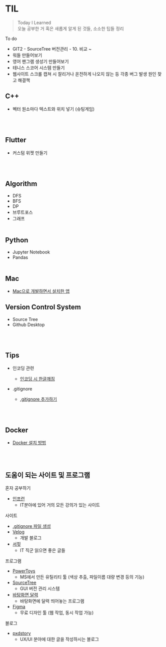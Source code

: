 # TIL
>Today I Learned  
>오늘 공부한 거 혹은 새롭게 알게 된 것들, 소소한 팁들 정리
  
To do
- GIT2 - SourceTree 버전관리 - 10. 비교 ~
- 워들 만들어보기
- 영어 팬그램 생성기 만들어보기
- 테니스 스코어 시스템 만들기
- 웹사이트 스크롤 캡쳐 시 잘리거나 온전하게 나오지 않는 등 각종 버그 발생 원인 찾고 해결책   

## C++
- 벡터 원소마다 텍스트와 위치 넣기 (슈팅게임)

<br><br>

## Flutter
- 커스텀 위젯 만들기

<br><br>

## Algorithm
- DFS
- BFS
- DP
- 브루트포스 
- 그래프
<br><br>

## Python
- Jupyter Notebook
- Pandas
<br><br>

## Mac
- [Mac으로 개발하면서 설치한 앱](https://github.com/mosiccan/TIL/blob/main/Mac/mac.md#%EA%B0%9C%EB%B0%9C%EC%9E%90-mac-%EC%84%A4%EC%B9%98-%ED%94%84%EB%A1%9C%EA%B7%B8%EB%9E%A8) 

## Version Control System
- Source Tree
- Github Desktop 

<br><br>

## Tips
- 인코딩 관련
    * [인코딩 시 한글깨짐](https://github.com/mosiccan/TIL/blob/main/Tips/encoding.md)

- .gitignore
  - [.gitignore 추가하기](https://github.com/mosiccan/TIL/blob/main/Tips/gitignore.md)

<br><br> 

## Docker
- [Docker 설치 방법](https://github.com/mosiccan/TIL/blob/main/Docker/docker.md#doker-%EC%84%A4%EC%B9%98) 

<br><br> 

## 도움이 되는 사이트 및 프로그램
  혼자 공부하기
  - [인프런](https://www.inflearn.com/)
    - IT분야에 있어 거의 모든 강의가 있는 사이트  
  
  사이트
  - [.gitignore 파일 생성](https://www.toptal.com/developers/gitignore) 
  - [Velog](https://velog.io/)
    - 개발 블로그
  - [서핏](https://www.surfit.io/)
    - IT 직군 읽으면 좋은 글들
    
  프로그램
  - [PowerToys](https://github.com/microsoft/PowerToys/releases/tag/v0.53.3) 
    - MS에서 만든 유틸리티 툴 (색상 추출, 파일이름 대량 변경 등의 기능)
  - [SourceTree](https://www.sourcetreeapp.com/)
    - GUI 버전 관리 시스템
  - [바탕화면 달력](https://www.desktopcal.com/kor/)
    - 바탕화면에 달력 띄어놓는 프로그램
  - [Figma](https://www.figma.com/)
    - 무료 디자인 툴 (웹 작업, 동시 작업 가능)

  블로그  
  - [pxdstory](https://pxdstory.tistory.com/)
    - UX/UI 분야에 대한 글을 작성하시는 블로그  
